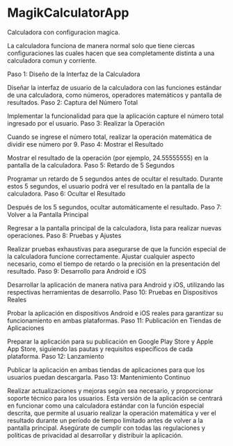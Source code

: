# MagikCalculatorApp

Calculadora con configuracion magica. 

La calculadora funciona de manera normal solo que tiene ciercas configuraciones 
las cuales hacen que sea completamente distinta a una calculadora comun y corriente.

Paso 1: Diseño de la Interfaz de la Calculadora

Diseñar la interfaz de usuario de la calculadora con las funciones estándar de una calculadora,
como números, operadores matemáticos y pantalla de resultados.
Paso 2: Captura del Número Total

Implementar la funcionalidad para que la aplicación capture el número total ingresado por el usuario.
Paso 3: Realizar la Operación

Cuando se ingrese el número total, realizar la operación matemática de dividir ese número por 9.
Paso 4: Mostrar el Resultado

Mostrar el resultado de la operación (por ejemplo, 24.55555555) en la pantalla de la calculadora.
Paso 5: Retardo de 5 Segundos

Programar un retardo de 5 segundos antes de ocultar el resultado. Durante estos 5 segundos,
el usuario podrá ver el resultado en la pantalla de la calculadora.
Paso 6: Ocultar el Resultado

Después de los 5 segundos, ocultar automáticamente el resultado.
Paso 7: Volver a la Pantalla Principal

Regresar a la pantalla principal de la calculadora, lista para realizar nuevas operaciones.
Paso 8: Pruebas y Ajustes

Realizar pruebas exhaustivas para asegurarse de que la función especial de la calculadora funcione correctamente.
Ajustar cualquier aspecto necesario, como el tiempo de retardo o la precisión en la presentación del resultado.
Paso 9: Desarrollo para Android e iOS

Desarrollar la aplicación de manera nativa para Android y iOS, utilizando las respectivas herramientas de desarrollo.
Paso 10: Pruebas en Dispositivos Reales

Probar la aplicación en dispositivos Android e iOS reales para garantizar su funcionamiento en ambas plataformas.
Paso 11: Publicación en Tiendas de Aplicaciones

Preparar la aplicación para su publicación en Google Play Store y Apple App Store, siguiendo las pautas y requisitos específicos de cada plataforma.
Paso 12: Lanzamiento

Publicar la aplicación en ambas tiendas de aplicaciones para que los usuarios puedan descargarla.
Paso 13: Mantenimiento Continuo

Realizar actualizaciones y mejoras según sea necesario, y proporcionar soporte técnico para los usuarios.
Esta versión de la aplicación se centrará en funcionar como una calculadora estándar con la función especial descrita,
que permite al usuario realizar la operación matemática y ver el resultado durante un período de tiempo limitado antes de volver a la pantalla principal.
Asegúrate de cumplir con todas las regulaciones y políticas de privacidad al desarrollar y distribuir la aplicación.